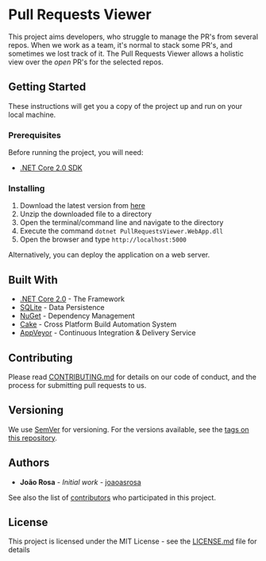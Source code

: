 # Pull Requests Viewer

This project aims developers, who struggle to manage the PR's from several repos. When we work as a team, it's normal to stack some PR's, and sometimes we lost track of it. The Pull Requests Viewer allows a holistic view over the *open* PR's for the selected repos.

## Getting Started

These instructions will get you a copy of the project up and run on your local machine.

### Prerequisites

Before running the project, you will need:

* [.NET Core 2.0 SDK](dotnet-sdk)

### Installing

1. Download the latest version from [here](latest-release)
2. Unzip the downloaded file to a directory
3. Open the terminal/command line and navigate to the directory
4. Execute the command `dotnet PullRequestsViewer.WebApp.dll`
5. Open the browser and type `http://localhost:5000`

Alternatively, you can deploy the application on a web server.

## Built With

* [.NET Core 2.0](dotnet) - The Framework 
* [SQLite](sqlite) - Data Persistence
* [NuGet](nuget) - Dependency Management
* [Cake](cake) - Cross Platform Build Automation System
* [AppVeyor](TODO) - Continuous Integration & Delivery Service

## Contributing

Please read [CONTRIBUTING.md](contributing) for details on our code of conduct, and the process for submitting pull requests to us.

## Versioning

We use [SemVer](semver) for versioning. For the versions available, see the [tags on this repository](tags). 

## Authors

* **João Rosa** - *Initial work* - [joaoasrosa](joaoasrosa)

See also the list of [contributors](contributors) who participated in this project.

## License

This project is licensed under the MIT License - see the [LICENSE.md](license) file for details

[dotnet-sdk]:https://www.microsoft.com/net/core/preview
[latest-release]:https://github.com/joaoasrosa/pullrequests-viewer/releases
[dotnet]:https://www.microsoft.com/net/
[sqlite]:https://www.sqlite.org/
[nuget]:https://www.nuget.org/
[cake]:http://cakebuild.net/
[appveyor]:https://www.appveyor.com/
[contributing]:https://github.com/joaoasrosa/pullrequests-viewer/CONTRIBUTING.md
[semver]:http://semver.org/
[tags]:https://github.com/joaoasrosa/pullrequests-viewer/tags
[joaoasrosa]:https://github.com/joaoasrosa
[contributors]:https://github.com/joaoasrosa/pullrequests-viewer/contributors
[license]:LICENSE
